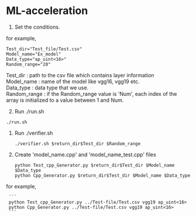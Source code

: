 # ML-acceleration  

1. Set the conditions.  
  
for example,  
```
Test_dir="Test_file/Test.csv"  
Model_name="Ex_model"  
Data_type="ap_uint<16>"  
Random_range="20"    
```  
Test_dir : path to the csv file which contains layer information  
Model_name : name of the model like vgg16, vgg19 etc.  
Data_type : data type that we use.  
Random_range : if the Random_range value is 'Num', each index of the array is initialized to a value between 1 and Num.  

2. Run ./run.sh  
```
./run.sh
```  
  1) Run ./verifier.sh  
     
     ```
     ./verifier.sh $return_dir$Test_dir $Random_range  
     ```  
  2) Create 'model_name.cpp' and 'model_name_test.cpp' files  
     ```
     python Test_cpp_Generator.py $return_dir$Test_dir $Model_name $Data_type  
     python Cpp_Generator.py $return_dir$Test_dir $Model_name $Data_type  
     ```   
        
   for example,   
     
     ```  
     python Test_cpp_Generator.py ../Test-file/Test.csv vgg19 ap_uint<16> 
     python Cpp_Generator.py ../Test-file/Test.csv vgg19 ap_uint<16>
     ```    
